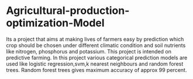 # Agricultural-production-optimization-Model
 Its a project that aims at making lives of farmers easy by prediction which crop should be chosen under different climatic condition and soil nutrients like nitrogen, phosphorus and potassium. This project is intended on predictive farming. In this project various categorical prediction models are used like logistic regression,svm,k nearest neighbours and random forest trees. Random forest trees gives maximum accuracy of approx 99 percent.

